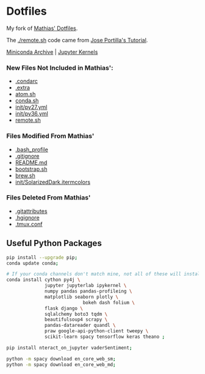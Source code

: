 # Dotfiles

My fork of [Mathias' Dotfiles](https://github.com/mathiasbynens/dotfiles).

The [./remote.sh](./remote.sh) code came from [Jose Portilla's Tutorial](https://medium.com/@josemarcialportilla/getting-spark-python-and-jupyter-notebook-running-on-amazon-ec2-dec599e1c297).

[Miniconda Archive](https://repo.continuum.io/miniconda/) | [Jupyter Kernels](https://github.com/jupyter/jupyter/wiki/Jupyter-kernels)

### New Files Not Included in Mathias':
* [.condarc](./.condarc)
* [.extra](./.extra)
* [atom.sh](./atom.sh)
* [conda.sh](./conda.sh)
* [init/py27.yml](./init/py27.yml)
* [init/py36.yml](./init/py36.yml)
* [remote.sh](./remote.sh)

### Files Modified From Mathias'
* [.bash_profile](./.bash_profile)
* [.gitignore](./.gitignore)
* [README.md](./README.md)
* [bootstrap.sh](./bootstrap.sh)
* [brew.sh](./brew.sh)
* [init/SolarizedDark.itermcolors](./init/SolarizedDark.itermcolors)

### Files Deleted From Mathias'
* [.gitattributes](./.gitattributes)
* [.hgignore](./.hgignore)
* [.tmux.conf](./.tmux.conf)

## Useful Python Packages
```bash
pip install --upgrade pip;
conda update conda;

# If your conda channels don't match mine, not all of these will install with conda.
conda install cython py4j \
              jupyter jupyterlab ipykernel \
              numpy pandas pandas-profileing \
              matplotlib seaborn plotly \
							bokeh dash folium \
              flask django \
              sqlalchemy boto3 tqdm \
              beautifulsoup4 scrapy \
              pandas-datareader quandl \
              praw google-api-python-client tweepy \
              scikit-learn spacy tensorflow keras theano ;

pip install nteract_on_jupyter vaderSentiment;

python -m spacy download en_core_web_sm;
python -m spacy download en_core_web_md;
```
